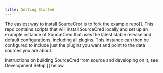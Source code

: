 ```yaml
---
title: Getting Started
---
```

The easiest way to install SourceCred is to fork the example repo[]. This repo contains scripts that will install SourceCred locally and set up an example instance of SourceCred that uses the latest stable release and default configurations, including all plugins. This instance can then be configured to include just the plugins you want and point to the data sources you are about.

Instructions on building SourceCred from source and developing on it, see Development Setup [] below. 

